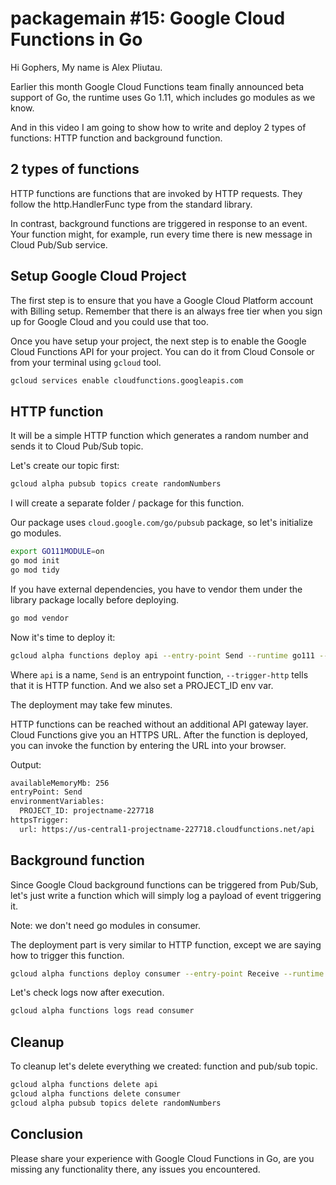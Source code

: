 # packagemain #15: Google Cloud Functions in Go

Hi Gophers, My name is Alex Pliutau.

Earlier this month Google Cloud Functions team finally announced beta support of Go, the runtime uses Go 1.11, which includes go modules as we know.

And in this video I am going to show how to write and deploy 2 types of functions: HTTP function and background function.

## 2 types of functions

HTTP functions are functions that are invoked by HTTP requests. They follow the http.HandlerFunc type from the standard library.

In contrast, background functions are triggered in response to an event. Your function might, for example, run every time there is new message in Cloud Pub/Sub service.

## Setup Google Cloud Project

The first step is to ensure that you have a Google Cloud Platform account with Billing setup. Remember that there is an always free tier when you sign up for Google Cloud and you could use that too.

Once you have setup your project, the next step is to enable the Google Cloud Functions API for your project. You can do it from Cloud Console or from your terminal using `gcloud` tool.

```bash
gcloud services enable cloudfunctions.googleapis.com
```

## HTTP function

It will be a simple HTTP function which generates a random number and sends it to Cloud Pub/Sub topic.

Let's create our topic first:

```bash
gcloud alpha pubsub topics create randomNumbers
```

I will create a separate folder / package for this function.

Our package uses `cloud.google.com/go/pubsub` package, so let's initialize go modules.

```bash
export GO111MODULE=on
go mod init
go mod tidy
```

If you have external dependencies, you have to vendor them under the library package locally before deploying.

```bash
go mod vendor
```

Now it's time to deploy it:

```bash
gcloud alpha functions deploy api --entry-point Send --runtime go111 --trigger-http --set-env-vars PROJECT_ID=projectname-227718
```

Where `api` is a name, `Send` is an entrypoint function, `--trigger-http` tells that it is HTTP function. And we also set a PROJECT_ID env var.

The deployment may take few minutes.

HTTP functions can be reached without an additional API gateway layer. Cloud Functions give you an HTTPS URL. After the function is deployed, you can invoke the function by entering the URL into your browser.

Output:

```bash
availableMemoryMb: 256
entryPoint: Send
environmentVariables:
  PROJECT_ID: projectname-227718
httpsTrigger:
  url: https://us-central1-projectname-227718.cloudfunctions.net/api
```

## Background function

Since Google Cloud background functions can be triggered from Pub/Sub, let's just write a function which will simply log a payload of event triggering it.

Note: we don't need go modules in consumer.

The deployment part is very similar to HTTP function, except we are saying how to trigger this function.

```bash
gcloud alpha functions deploy consumer --entry-point Receive --runtime go111 --trigger-topic=randomNumbers
```

Let's check logs now after execution.

```bash
gcloud alpha functions logs read consumer
```

## Cleanup

To cleanup let's delete everything we created: function and pub/sub topic.

```bash
gcloud alpha functions delete api
gcloud alpha functions delete consumer
gcloud alpha pubsub topics delete randomNumbers
```

## Conclusion

Please share your experience with Google Cloud Functions in Go, are you missing any functionality there, any issues you encountered.